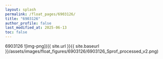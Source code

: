 ```yaml
---
layout: splash
permalink: /float_pages/6903126/
title: "6903126"
author_profile: false
last_modified_at: 2025-06-13
toc: false
---
```

 
6903126
![img-png]({{ site.url }}{{ site.baseurl }}/assets/images/float_figures/6903126/6903126_Sprof_processed_v2.png)